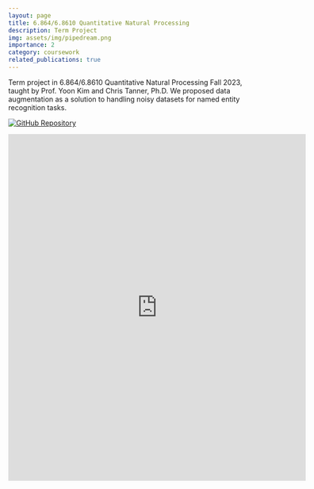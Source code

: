 ```yaml
---
layout: page
title: 6.864/6.8610 Quantitative Natural Processing 
description: Term Project
img: assets/img/pipedream.png
importance: 2
category: coursework
related_publications: true
---
```


Term project in 6.864/6.8610 Quantitative Natural Processing Fall 2023, taught by Prof. Yoon Kim and Chris Tanner, Ph.D. We proposed data augmentation as a solution to handling noisy datasets for named entity recognition tasks.

[![GitHub Repository](https://img.shields.io/badge/Github-Repository-blue?style=flat-square&logo=github)](https://github.com/saqzhao/Mirror-of-6.8610)

<embed src="https://saqzhao.github.io/assets/projects/6_8610_Term_Paper.pdf" width="600" height="700" type="application/pdf" />
